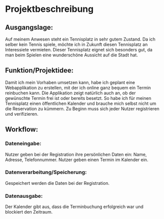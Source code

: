 # Projektbeschreibung
## Ausgangslage:
Auf meinem Anwesen steht ein Tennisplatz in sehr gutem Zustand. Da ich selber kein Tennis spiele, möchte ich in Zukunft diesen Tennisplatz an Interessiete vermieten. Dieser Tennisplatz eignet sich besonders gut, da man beim Spielen eine wunderschöne Aussicht auf die Stadt hat.
## Funktion/Projektidee:
Damit ich mein Vorhaben umsetzen kann, habe ich geplant eine Webapplikation zu erstellen, mit der ich online ganz bequem ein Termin reinbuchen kann. Die Applikation zeigt natürlich auch an, ob der gewünschte Termin frei ist oder bereits besetzt. So habe ich für meinen Tennisplatz einen öffentlichen Kalender und brauche mich selbst nicht um die Reservation zu kümmern. Zu Beginn muss sich jeder Nutzer registrieren und verifizieren.
## Workflow:
### Dateneingabe:
Nutzer geben bei der Registration ihre persönlichen Daten ein: Name, Adresse, Telefonnummer.
Nutzer geben einen Termin im Kalender ein.
### Datenverarbeitung/Speicherung:
Gespeichert werden die Daten bei der Registration.
### Datenausgabe:
Der Kalender gibt aus, dass die Terminbuchung erfolgreich war und blockiert den Zeitraum.